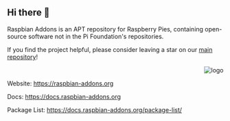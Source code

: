 ## Hi there 👋

Raspbian Addons is an APT repository for Raspberry Pies, containing open-source software not in the Pi Foundation's repositories.

If you find the project helpful, please consider leaving a star on our [main repository](https://github.com/raspbian-addons/raspbian-addons/)!

<p align="right">
    <img src="https://github.com/raspbian-addons/raspbian-addons/blob/master/icons/logo-condensed-test.png?raw=true" alt="logo">

Website: https://raspbian-addons.org

Docs: https://docs.raspbian-addons.org

Package List: https://docs.raspbian-addons.org/package-list/

